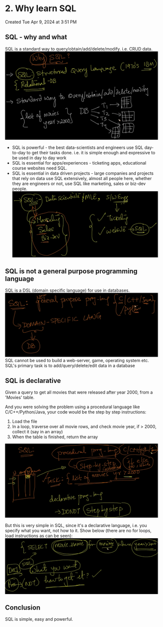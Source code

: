 # 2. Why learn SQL
Created Tue Apr 9, 2024 at 3:51 PM

## SQL - why and what
SQL is a standard way to query/obtain/add/delete/modify. i.e. CRUD data.
![](../../../../assets/2-Why-learn-SQL-image-1-e7d6bdad.png)

- SQL is powerful - the best data-scientists and engineers use SQL day-to-day to get their tasks done. i.e. it is simple enough and expressive to be used in day to day work
- SQL is essential for apps/experiences - ticketing apps, educational course websites need SQL.
- SQL is essential in data driven projects - large companies and projects that rely on data use SQL extensively, almost all people here, whether they are engineers or not, use SQL like marketing, sales or biz-dev people.
![](../../../../assets/2-Why-learn-SQL-image-2-e7d6bdad.png)


## SQL is not a general purpose programming language
SQL is a DSL (domain specific language) for use in databases.
![](../../../../assets/2-Why-learn-SQL-image-3-e7d6bdad.png)
SQL cannot be used to build a web-server, game, operating system etc.
SQL's primary task is to add/query/delete/edit data in a database

## SQL is declarative
Given a query to get all movies that were released after year 2000, from a 'Movies' table.

And you were solving the problem using a procedural language like C/C++/Python/Java, your code would be the step by step instructions:
1. Load the file
2. In a loop, traverse over all movie rows, and check movie year, if > 2000, collect it (say in an array)
3. When the table is finished, return the array

![](../../../../assets/2-Why-learn-SQL-image-4-e7d6bdad.png)

But this is very simple in SQL, since it's a declarative language, i.e. you specify what you want, not how to it. Show below (there are no for loops, load instructions as can be seen):
![](../../../../assets/2-Why-learn-SQL-image-5-e7d6bdad.png)

## Conclusion
SQL is simple, easy and powerful.